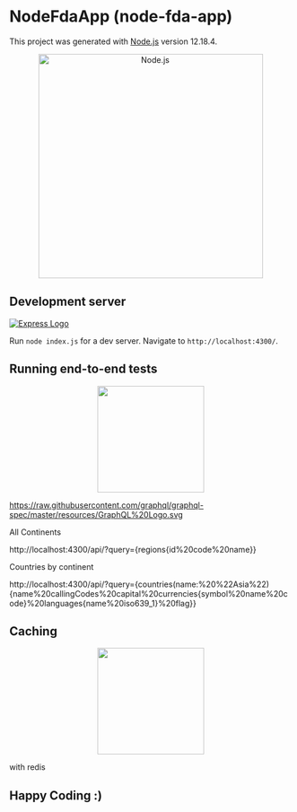 # NodeFdaApp (node-fda-app)

This project was generated with [Node.js](https://github.com/nodejs/node) version 12.18.4.

<!--lint disable no-literal-urls-->
<p align="center">
  <a href="https://nodejs.org/">
    <img
      alt="Node.js"
      src="https://nodejs.org/static/images/logo-light.svg"
      width="400"
    />
  </a>
</p>

## Development server

[![Express Logo](https://i.cloudup.com/zfY6lL7eFa-3000x3000.png)](http://expressjs.com/)

Run `node index.js` for a dev server. Navigate to `http://localhost:4300/`. 

## Running end-to-end tests

<p align="center">
    <a href="https://graphql.org/graphql-js/">
        <img width="190px" src="https://raw.githubusercontent.com/graphql/graphql-spec/master/resources/GraphQL%20Logo.svg"  style="max-width:100%;">
    </a>
    </p>

https://raw.githubusercontent.com/graphql/graphql-spec/master/resources/GraphQL%20Logo.svg

All Continents

http://localhost:4300/api/?query={regions{id%20code%20name}}


Countries by continent

http://localhost:4300/api/?query={countries(name:%20%22Asia%22){name%20callingCodes%20capital%20currencies{symbol%20name%20code}%20languages{name%20iso639_1}%20flag}}


## Caching

<p align="center">
    <a href="https://github.com/noderedis/node-redis/">
        <img width="190px" src="https://camo.githubusercontent.com/749fafd7841fda602fd674caea2e42eaa16d5a97/68747470733a2f2f7374617469632e696e766572746173652e696f2f6173736574732f6e6f64655f72656469735f6c6f676f2e706e67" data-canonical-src="https://static.invertase.io/assets/node_redis_logo.png" style="max-width:100%;">
    </a>
    </p>

with redis 

## Happy Coding :)
